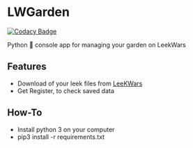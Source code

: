 # LWGarden

[![Codacy Badge](https://app.codacy.com/project/badge/Grade/75715b3dad2f4f3b82b27a7de617cb00)](https://www.codacy.com/gh/sylvainclb/LWGarden/dashboard?utm_source=github.com&amp;utm_medium=referral&amp;utm_content=sylvainclb/LWGarden&amp;utm_campaign=Badge_Grade)

Python 🐍  console app for managing your garden on LeekWars

## Features
* Download of your leek files from [LeeKWars](https://www.leekwars.com)
* Get Register, to check saved data

## How-To
* Install python 3 on your computer
* pip3 install -r requirements.txt